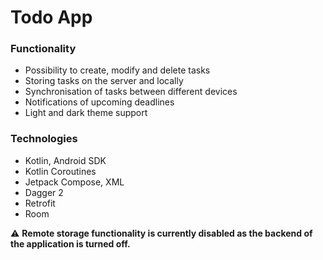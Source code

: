 # Todo App

### Functionality
- Possibility to create, modify and delete tasks
- Storing tasks on the server and locally
- Synchronisation of tasks between different devices
- Notifications of upcoming deadlines
- Light and dark theme support

### Technologies
- Kotlin, Android SDK
- Kotlin Coroutines
- Jetpack Compose, XML
- Dagger 2
- Retrofit
- Room 


:warning: **Remote storage functionality is currently disabled as the backend of the application is turned off.**

